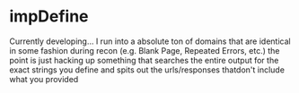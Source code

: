 # impDefine
Currently developing... I run into a absolute ton of domains that are identical in some fashion during recon (e.g. Blank Page, Repeated Errors, etc.) the point is just hacking up something that searches the entire output for the exact strings you define and spits out the urls/responses thatdon't include what you provided 
